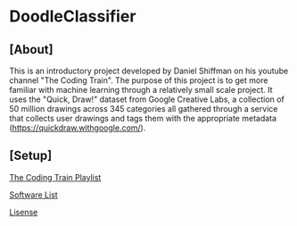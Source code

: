 # DoodleClassifier

[About]
----------
This is an introductory project developed by Daniel Shiffman on his youtube channel "The Coding Train". The purpose of this project is to get more familiar with machine learning through a relatively small scale project. It uses the "Quick, Draw!" dataset from Google Creative Labs, a collection of 50 million drawings across 345 categories all gathered through a service that collects user drawings and tags them with the appropriate metadata (https://quickdraw.withgoogle.com/).

[Setup]
----------
[The Coding Train Playlist](https://www.youtube.com/watch?v=pqY_Tn2SIVA&list=PLRqwX-V7Uu6Zs14zKVuTuit6jApJgoYZQ)

[Software List](https://github.com/vegart13/DoodleClassifier/blob/master/Software.md)

[Lisense](https://github.com/vegart13/DoodleClassifier/blob/master/LICENSE)

